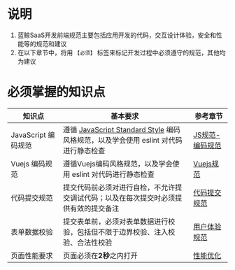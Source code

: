 # 说明

1. 蓝鲸SaaS开发前端规范主要包括应用开发的代码，交互设计体验，安全和性能等的规范和建议
2. 在以下章节中，将用 `【必须】` 标签来标记开发过程中必须遵守的规范，其他均为建议

# 必须掌握的知识点


| 知识点 | 基本要求 | 参考章节 | 
| ------ | ------ | ------ |
|  JavaScript 编码规范  | 遵循 [JavaScript Standard Style](https://github.com/standard/standard/blob/master/docs/README-zhcn.md) 编码风格规范，以及学会使用 eslint 对代码进行静态检查 |  [JS规范-编码规范](./JS规范/编码规范.md) |
|  Vuejs 编码规范  | 遵循Vuejs编码风格规范，以及学会使用 eslint 对代码进行静态检查 |  [Vuejs规范](./Vuejs规范/编码规范.md) |
|  代码提交规范  | 提交代码前必须对进行自检，不允许提交调试代码；以及在每次提交时必须提供有效的提交备注 |  [代码提交规范](./其它/代码提交规范.md) |
| 表单数据校验 | 提交表单前，必须对表单数据进行校验，包括但不限于边界校验、注入校验、合法性校验 | [用户体验规范](./用户体验规范/PC端/表单类.md) | 
| 页面性能要求 | 页面必须在**2秒**之内打开 | [性能优化](./性能优化/编码建议.md) |

